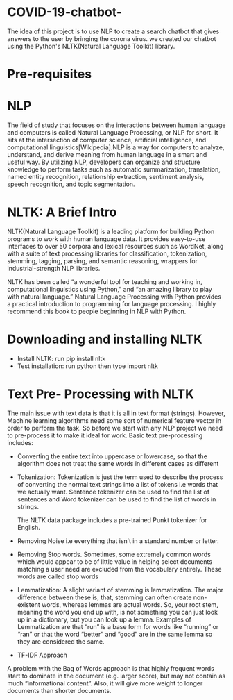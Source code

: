 # COVID-19-chatbot-
The idea of this project is to use NLP to create a search chatbot that gives answers to the user by bringing the corona virus.
we created our chatbot using the Python's NLTK(Natural Language Toolkit) library.


# Pre-requisites

# NLP
The field of study that focuses on the interactions between human language and computers is called Natural Language Processing, or NLP for short. It sits at the intersection of computer science, artificial intelligence, and computational linguistics[Wikipedia].NLP is a way for computers to analyze, understand, and derive meaning from human language in a smart and useful way. By utilizing NLP, developers can organize and structure knowledge to perform tasks such as automatic summarization, translation, named entity recognition, relationship extraction, sentiment analysis, speech recognition, and topic segmentation.
  
# NLTK: A Brief Intro
NLTK(Natural Language Toolkit) is a leading platform for building Python programs to work with human language data. It provides easy-to-use interfaces to over 50 corpora and lexical resources such as WordNet, along with a suite of text processing libraries for classification, tokenization, stemming, tagging, parsing, and semantic reasoning, wrappers for industrial-strength NLP libraries.

NLTK has been called “a wonderful tool for teaching and working in, computational linguistics using Python,” and “an amazing library to play with natural language.”
Natural Language Processing with Python provides a practical introduction to programming for language processing. I highly recommend this book to people beginning in NLP with Python.

# Downloading and installing NLTK

   - Install NLTK: run pip install nltk
   - Test installation: run python then type import nltk

# Text Pre- Processing with NLTK
The main issue with text data is that it is all in text format (strings). However, Machine learning algorithms need some sort of numerical feature vector in order to perform the task. So before we start with any NLP project we need to pre-process it to make it ideal for work. Basic text pre-processing includes:

 - Converting the entire text into uppercase or lowercase, so that the algorithm does not treat the same words in different cases as different
 
  - Tokenization: Tokenization is just the term used to describe the process of converting the normal text strings into a list of tokens i.e words that we actually want.            Sentence tokenizer can be used to find the list of sentences and Word tokenizer can be used to find the list of words in strings.
  
     The NLTK data package includes a pre-trained Punkt tokenizer for English.
     
  - Removing Noise i.e everything that isn’t in a standard number or letter.
  - Removing Stop words. Sometimes, some extremely common words which would appear to be of little value in helping select documents matching a user need are excluded from the     vocabulary entirely. These words are called stop words
  - Lemmatization: A slight variant of stemming is lemmatization. The major difference between these is, that, stemming can often create non-existent words, whereas lemmas are     actual words. So, your root stem, meaning the word you end up with, is not something you can just look up in a dictionary, but you can look up a lemma. Examples of            Lemmatization are that “run” is a base form for words like “running” or “ran” or that the word “better” and “good” are in the same lemma so they are considered the same.
  
  
- TF-IDF Approach

A problem with the Bag of Words approach is that highly frequent words start to dominate in the document (e.g. larger score), but may not contain as much “informational content”. Also, it will give more weight to longer documents than shorter documents.








